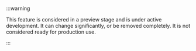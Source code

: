 :::warning

This feature is considered in a preview stage and is under active development. It can change significantly, or be removed completely. It is not considered ready for production use.

:::